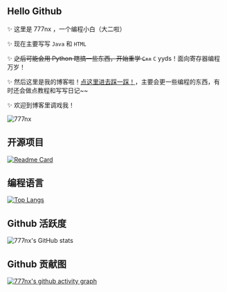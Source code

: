 ## Hello Github

✨ 这里是 777nx ，一个编程小白（大二啦）

✨ 现在主要写写 `Java` 和 `HTML`

✨ ~~之后可能会用 Python 瞎搞一些东西，开始重学 `C++`~~ `C` yyds！面向寄存器编程万岁！

✨ 然后这里是我的博客啦！[点这里进去踩一踩！](https://www.777nx.cn)，主要会更一些编程的东西，有时还会做点教程和写写日记~~

✨ 欢迎到博客里调戏我！

![777nx](https://count.getloli.com/get/@777nx)

<!-- ## 社交主页

<a target="_blank" href="https://www.777nx.cn" title="Fantasy的技术小站"><img src="https://img.shields.io/badge/website-%E4%B8%AA%E4%BA%BA%E5%8D%9A%E5%AE%A2-blue"></a>

<a target="_blank" href="https://space.bilibili.com/507623389" title="青浅慕"><img src="https://img.shields.io/badge/bilibili-B%E7%AB%99-ff69b4"></a>

## 技术栈

![Java](https://img.shields.io/badge/-java-yellow?style=flat-square&logo=java)

![Python](https://img.shields.io/badge/-Python-pink?style=flat-square&logo=Python)

![MySQL](https://img.shields.io/badge/mysql-%2300f.svg?style=flat-square&logo=mysql&logoColor=white)

![HTML5](https://img.shields.io/badge/-HTML5-E34F26?style=flat-square&logo=html5&logoColor=white)

![CSS3](https://img.shields.io/badge/-CSS3-1572B6?style=flat-square&logo=css3)

![JavaScript](https://img.shields.io/badge/-JavaScript-oringe?style=flat-square&logo=javascript)

![jQuery](https://img.shields.io/badge/jquery-%230769AD.svg?style=style=flat-square&logo=jquery&logoColor=white)

![Nodejs](https://img.shields.io/badge/-Nodejs-c0ebd?style=flat-square&logo=Node.js)

![Vue](https://img.shields.io/badge/-Vue.js-3f745c?style=flat-square&logo=Vue.js) -->

## 开源项目

[![Readme Card](https://github-readme-stats.vercel.app/api/pin/?username=777nx&repo=777nx.github.io&show_icons=true&theme=tokyonight)](https://github.com/anuraghazra/github-readme-stats)

## 编程语言

[![Top Langs](https://github-readme-stats.vercel.app/api/top-langs/?username=777nx)](https://github.com/anuraghazra/github-readme-stats)

## Github 活跃度

![777nx's GitHub stats](https://github-readme-stats.vercel.app/api?username=777nx&show_icons=true&theme=tokyonight)

## Github 贡献图

[![777nx's github activity graph](https://github-readme-activity-graph.cyclic.app/graph?username=777nx)](https://github.com/ashutosh00710/github-readme-activity-graph)

<!--
**777nx/777nx** is a ✨ _special_ ✨ repository because its `README.md` (this file) appears on your GitHub profile.

Here are some ideas to get you started:

- 🔭 I’m currently working on ...
- 🌱 I’m currently learning ...
- 👯 I’m looking to collaborate on ...
- 🤔 I’m looking for help with ...
- 💬 Ask me about ...
- 📫 How to reach me: ...
- 😄 Pronouns: ...
- ⚡ Fun fact: ...
-->
